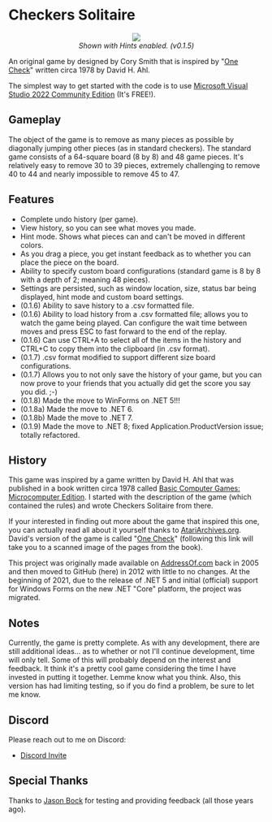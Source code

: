 # Checkers Solitaire

<P align=center><IMG src="http://www.addressof.com/assets/img/checkerssolitaire_v0.1.jpg"><BR><EM>Shown with Hints enabled. (v0.1.5)</EM></P>

An original game by designed by Cory Smith that is inspired by "[One Check](http://www.atariarchives.org/basicgames/showpage.php?page=122)" written circa 1978 by David H. Ahl.

The simplest way to get started with the code is to use [Microsoft Visual Studio 2022 Community Edition](https://visualstudio.microsoft.com/) (It's FREE!).

## Gameplay

The object of the game is to remove as many pieces as possible by diagonally jumping other pieces (as in standard checkers).  The standard game consists of a 64-square board (8 by 8) and 48 game pieces.  It's relatively easy to remove 30 to 39 pieces, extremely challenging to remove 40 to 44 and nearly impossible to remove 45 to 47.

## Features

- Complete undo history (per game). 
- View history, so you can see what moves you made. 
- Hint mode.  Shows what pieces can and can't be moved in different colors. 
- As you drag a piece, you get instant feedback as to whether you can place the piece on the board. 
- Ability to specify custom board configurations (standard game is 8 by 8 with a depth of 2; meaning 48 pieces). 
- Settings are persisted, such as window location, size, status bar being displayed, hint mode and custom board settings. 
- (0.1.6) Ability to save history to a .csv formatted file. 
- (0.1.6) Ability to load history from a .csv formatted file; allows you to watch the game being played.  Can configure the wait time between moves and press ESC to fast forward to the end of the replay. 
- (0.1.6) Can use CTRL+A to select all of the items in the history and CTRL+C to copy them into the clipboard (in .csv format). 
- (0.1.7) .csv format modified to support different size board configurations.
- (0.1.7) Allows you to not only save the history of your game, but you can now prove to your friends that you actually did get the score you say you did. ;-)
- (0.1.8) Made the move to WinForms on .NET 5!!!
- (0.1.8a) Made the move to .NET 6.
- (0.1.8b) Made the move to .NET 7.
- (0.1.9) Made the move to .NET 8; fixed Application.ProductVersion issue; totally refactored.

## History

This game was inspired by a game written by David H. Ahl that was published in a book written circa 1978 called [Basic Computer Games: Microcomputer Edition](http://www.atariarchives.org/basicgames/).  I started with the description of the game (which contained the rules) and wrote Checkers Solitaire from there.

If your interested in finding out more about the game that inspired this one, you can actually read all about it yourself thanks to [AtariArchives.org](http://www.atariarchives.org/).  David's version of the game is called "[One Check](http://www.atariarchives.org/basicgames/showpage.php?page=122)" (following this link will take you to a scanned image of the pages from the book).  

This project was originally made available on [AddressOf.com](http://addressof.com) back in 2005 and then moved to GitHub (here) in 2012 with little to no changes. At the beginning of 2021, due to the release of .NET 5 and initial (official) support for Windows Forms on the new .NET "Core" platform, the project was migrated.

## Notes

Currently, the game is pretty complete.  As with any development, there are still additional ideas... as to whether or not I'll continue development, time will only tell.  Some of this will probably depend on the interest and feedback.  It think it's a pretty cool game considering the time I have invested in putting it together.  Lemme know what you think. Also, this version has had limiting testing, so if you do find a problem, be sure to let me know.

## Discord

Please reach out to me on Discord:

- [Discord Invite](https://discord.gg/Y8EH5fF6WG)

## Special Thanks

Thanks to [Jason Bock](https://github.com/JasonBock) for testing and providing feedback (all those years ago).
